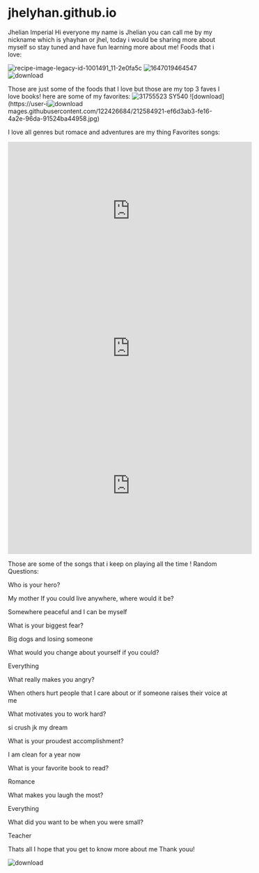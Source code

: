 # jhelyhan.github.io
Jhelian Imperial 
Hi everyone my name is Jhelian you can call me by my nickname which is yhayhan or jhel, today i would be sharing more about myself so stay tuned and have fun learning more about me! 
Foods that i love: 

![recipe-image-legacy-id-1001491_11-2e0fa5c](https://user-images.githubusercontent.com/122426684/212584612-5941d72d-1791-4d65-8186-6af699dc0441.jpg)
![1647019464547](https://user-images.githubusercontent.com/122426684/212584651-5a2cb681-5d11-46a8-b678-8f6a8391d08b.jpg)
![download](https://user-images.githubusercontent.com/122426684/212584684-d354e6cf-8824-4761-97e7-eca9c5ec25b3.jpg)

Those are just some of the foods that I love but those are my top 3 faves 
I love books! here are some of my favorites: 
![31755523 _SY540_](https://user-images.githubusercontent.com/122426684/212584892-e856ea7b-8509-4293-a877-248d200017cc.jpg)
![download](https://user-i![download](https://user-images.githubusercontent.com/122426684/212584940-9cf3f0cb-8947-466c-9728-312b4791119e.jpg)
mages.githubusercontent.com/122426684/212584921-ef6d3ab3-fe16-4a2e-96da-91524ba44958.jpg)

I love all genres but romace and adventures are my thing
Favorites songs: 
<iframe width="560" height="315" src="https://www.youtube.com/embed/OqBuXQLR4Y8" title="YouTube video player" frameborder="0" allow="accelerometer; autoplay; clipboard-write; encrypted-media; gyroscope; picture-in-picture; web-share" allowfullscreen></iframe>
<iframe width="560" height="315" src="https://www.youtube.com/embed/NZc__Hhi4L8" title="YouTube video player" frameborder="0" allow="accelerometer; autoplay; clipboard-write; encrypted-media; gyroscope; picture-in-picture; web-share" allowfullscreen></iframe>
<iframe width="560" height="315" src="https://www.youtube.com/embed/08DjMT-qR9g" title="YouTube video player" frameborder="0" allow="accelerometer; autoplay; clipboard-write; encrypted-media; gyroscope; picture-in-picture; web-share" allowfullscreen></iframe>

Those are some of the songs that i keep on playing all the time ! 
Random Questions: 

Who is your hero?

My mother 
If you could live anywhere, where would it be?

Somewhere peaceful and I can be myself 

What is your biggest fear?

Big dogs and losing someone 

What would you change about yourself if you could?

Everything 

What really makes you angry?

When others hurt people that I care about or if someone raises their voice at me 

What motivates you to work hard?

si crush jk my dream 

What is your proudest accomplishment?

I am clean for a year now 

What is your favorite book to read?

Romance 

What makes you laugh the most?

Everything 

What did you want to be when you were small?

Teacher 

Thats all I hope that you get to know more about me Thank youu! 

![download](https://user-images.githubusercontent.com/122426684/212586256-732a6fc5-ac01-4257-b9e8-2f8341e81d72.png)
